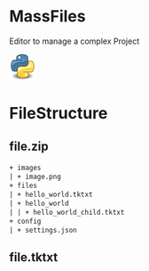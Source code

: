 # MassFiles
 Editor to manage a complex Project

![Python](README.assets/Python.png)


# FileStructure
## file.zip  
```text
+ images
| + image.png
+ files
| + hello_world.tktxt
| + hello_world
| | + hello_world_child.tktxt
+ config
| + settings.json
```

## file.tktxt
```text

```

